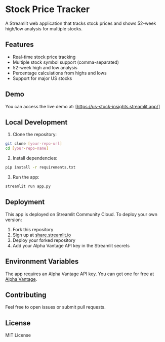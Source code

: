 # Stock Price Tracker

A Streamlit web application that tracks stock prices and shows 52-week high/low analysis for multiple stocks.

## Features
- Real-time stock price tracking
- Multiple stock symbol support (comma-separated)
- 52-week high and low analysis
- Percentage calculations from highs and lows
- Support for major US stocks

## Demo
You can access the live demo at: [https://us-stock-insights.streamlit.app/]

## Local Development

1. Clone the repository:
```bash
git clone [your-repo-url]
cd [your-repo-name]
```

2. Install dependencies:
```bash
pip install -r requirements.txt
```

3. Run the app:
```bash
streamlit run app.py
```

## Deployment
This app is deployed on Streamlit Community Cloud. To deploy your own version:

1. Fork this repository
2. Sign up at [share.streamlit.io](https://share.streamlit.io)
3. Deploy your forked repository
4. Add your Alpha Vantage API key in the Streamlit secrets

## Environment Variables
The app requires an Alpha Vantage API key. You can get one for free at [Alpha Vantage](https://www.alphavantage.co/support/#api-key).

## Contributing
Feel free to open issues or submit pull requests.

## License
MIT License
